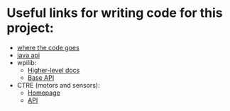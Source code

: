 # Useful links for writing code for this project:

- [where the code goes](https://github.com/bostonlions/Reefscape-2025/tree/main/src/main/java/frc/robot)
- [java api](https://docs.oracle.com/javase/8/docs/api/overview-summary.html)
- wpilib:
  - [Higher-level docs](https://docs.wpilib.org/en/stable/)
  - [Base API](https://github.wpilib.org/allwpilib/docs/release/java/index.html)
- CTRE (motors and sensors):
  - [Homepage](https://store.ctr-electronics.com/)
  - [API](https://api.ctr-electronics.com/phoenix6/release/java/index.html)

